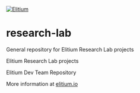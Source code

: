 <a href="https://www.elitium.io/wp-content/uploads/2018/12/logo-1.png" target="_blank"><img src="https://www.elitium.io/wp-content/uploads/2018/12/logo-1.png" border="0" alt="Elitium"></a>


# research-lab
General repository for Elitium Research Lab projects

Elitium Research Lab projects

Elitium Dev Team Repository

More information at [elitium.io](https://www.elitium.io)
